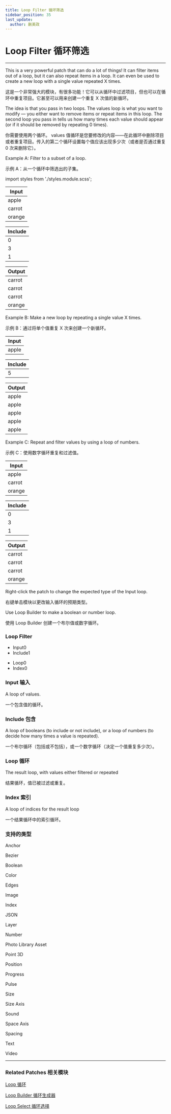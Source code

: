 ```yaml
---
title: Loop Filter 循环筛选
sidebar_position: 35
last_update:
  author: 蒯美政
---
```


# Loop Filter 循环筛选

---

This is a very powerful patch that can do a lot of things! It can filter items out of a loop, but it can also repeat items in a loop. It can even be used to create a new loop with a single value repeated X times.

这是一个非常强大的模块，有很多功能！它可以从循环中过滤项目，但也可以在循环中重复项目。它甚至可以用来创建一个重复 X 次值的新循环。

The idea is that you pass in two loops. The values loop is what you want to modify — you either want to remove items or repeat items in this loop. The second loop you pass in tells us how many times each value should appear (or if it should be removed by repeating 0 times).

你需要使用两个循环。 values 值循环是您要修改的内容——在此循环中删除项目或者重复项目。传入的第二个循环设置每个值应该出现多少次（或者是否通过重复 0 次来删除它）。

Example A: Filter to a subset of a loop.

示例 A：从一个循环中筛选出的子集。

import styles from './styles.module.scss';

<div className={styles.main}>

| Input  |
| ------ |
| apple  |
| carrot |
| orange |

| Include |
| ------- |
| 0       |
| 3       |
| 1       |

| Output |
| ------ |
| carrot |
| carrot |
| carrot |
| orange |

Example B: Make a new loop by repeating a single value X times.

示例 B：通过将单个值重复 X 次来创建一个新循环。

| Input |
| ----- |
| apple |

| Include |
| ------- |
| 5       |

| Output |
| ------ |
| apple  |
| apple  |
| apple  |
| apple  |
| apple  |

Example C: Repeat and filter values by using a loop of numbers.

示例 C：使用数字循环重复和过滤值。

| Input  |
| ------ |
| apple  |
| carrot |
| orange |

| Include |
| ------- |
| 0       |
| 3       |
| 1       |

| Output |
| ------ |
| carrot |
| carrot |
| carrot |
| orange |

</div>

Right-click the patch to change the expected type of the Input loop.

右键单击模块以更改输入循环的预期类型。

Use Loop Builder to make a boolean or number loop.

使用 Loop Builder 创建一个布尔值或数字循环。

<div className="patch-container">
    <div className="patch loop">
        <h3>Loop Filter</h3>
        <ul className="inputs">
            <li>Input<span>0</span></li>
            <li>Include<span>1</span></li>
        </ul>
        <ul className="outputs">
            <li>Loop<span>0</span></li>
            <li>Index<span>0</span></li>
        </ul>
    </div>
</div>

### Input 输入

A loop of values.

一个包含值的循环。

### Include 包含

A loop of booleans (to include or not include), or a loop of numbers (to decide how many times a value is repeated).

一个布尔循环（包括或不包括），或一个数字循环（决定一个值重复多少次）。

### Loop 循环

The result loop, with values either filtered or repeated

结果循环，值已被过滤或重复。

### Index 索引

A loop of indices for the result loop

一个结果循环中的索引循环。

### 支持的类型

Anchor

Bezier

Boolean

Color

Edges

Image

Index

JSON

Layer

Number

Photo Library Asset

Point 3D

Position

Progress

Pulse

Size

Size Axis

Sound

Space Axis

Spacing

Text

Video

---

### Related Patches 相关模块

[Loop 循环](./Loop.md)

[Loop Builder 循环生成器](./Loop%20Builder.md)

[Loop Select 循环选择](./Loop%20Select.md)
